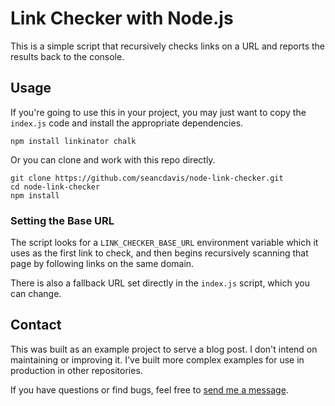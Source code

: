 # Link Checker with Node.js

This is a simple script that recursively checks links on a URL and reports the results back to the console.

## Usage

If you're going to use this in your project, you may just want to copy the `index.js` code and install the appropriate dependencies.

    npm install linkinator chalk

Or you can clone and work with this repo directly.

    git clone https://github.com/seancdavis/node-link-checker.git
    cd node-link-checker
    npm install

### Setting the Base URL

The script looks for a `LINK_CHECKER_BASE_URL` environment variable which it uses as the first link to check, and then begins recursively scanning that page by following links on the same domain.

There is also a fallback URL set directly in the `index.js` script, which you can change.

## Contact

This was built as an example project to serve a blog post. I don't intend on maintaining or improving it. I've built more complex examples for use in production in other repositories.

If you have questions or find bugs, feel free to [send me a message](https://www.seancdavis.com/contact/).
